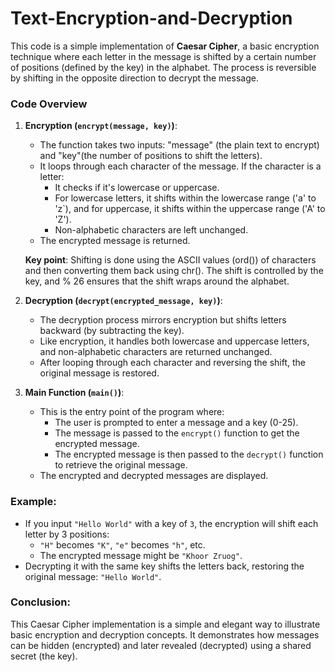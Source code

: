 # Text-Encryption-and-Decryption
This code is a simple implementation of **Caesar Cipher**, a basic encryption technique where each letter in the message is shifted by a certain number of positions (defined by the key) in the alphabet. The process is reversible by shifting in the opposite direction to decrypt the message.

### Code Overview

1. **Encryption (`encrypt(message, key)`)**:
   - The function takes two inputs: "message" (the plain text to encrypt) and "key"(the number of positions to shift the letters).
   - It loops through each character of the message. If the character is a letter:
     - It checks if it's lowercase or uppercase.
     - For lowercase letters, it shifts within the lowercase range ('a' to 'z`), and for uppercase, it shifts within the uppercase range ('A' to 'Z').
     - Non-alphabetic characters are left unchanged.
   - The encrypted message is returned.

   **Key point**: Shifting is done using the ASCII values (ord()) of characters and then converting them back using chr(). The shift is controlled by the key, and % 26 ensures that the shift wraps around the alphabet.

2. **Decryption (`decrypt(encrypted_message, key)`)**:
   - The decryption process mirrors encryption but shifts letters backward (by subtracting the key).
   - Like encryption, it handles both lowercase and uppercase letters, and non-alphabetic characters are returned unchanged.
   - After looping through each character and reversing the shift, the original message is restored.

3. **Main Function (`main()`)**:
   - This is the entry point of the program where:
     - The user is prompted to enter a message and a key (0-25).
     - The message is passed to the `encrypt()` function to get the encrypted message.
     - The encrypted message is then passed to the `decrypt()` function to retrieve the original message.
   - The encrypted and decrypted messages are displayed.

### Example:
- If you input `"Hello World"` with a key of `3`, the encryption will shift each letter by 3 positions:
  - `"H"` becomes `"K"`, `"e"` becomes `"h"`, etc.
  - The encrypted message might be `"Khoor Zruog"`.
- Decrypting it with the same key shifts the letters back, restoring the original message: `"Hello World"`.

### Conclusion:
This Caesar Cipher implementation is a simple and elegant way to illustrate basic encryption and decryption concepts. It demonstrates how messages can be hidden (encrypted) and later revealed (decrypted) using a shared secret (the key).
